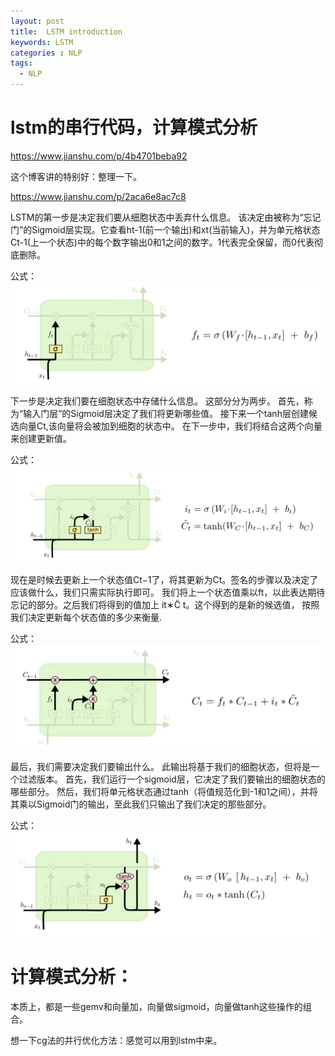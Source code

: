 ```yaml
---
layout: post
title:  LSTM introduction
keywords: LSTM
categories : NLP
tags:
  - NLP
---
```


# lstm的串行代码，计算模式分析

https://www.jianshu.com/p/4b4701beba92



这个博客讲的特别好：整理一下。

https://www.jianshu.com/p/2aca6e8ac7c8


LSTM的第一步是决定我们要从细胞状态中丢弃什么信息。 该决定由被称为“忘记门”的Sigmoid层实现。它查看ht-1(前一个输出)和xt(当前输入)，并为单元格状态Ct-1(上一个状态)中的每个数字输出0和1之间的数字。1代表完全保留，而0代表彻底删除。

公式：  ![](/images/NLP/lstm-1.png)


下一步是决定我们要在细胞状态中存储什么信息。 这部分分为两步。 首先，称为“输入门层”的Sigmoid层决定了我们将更新哪些值。 接下来一个tanh层创建候选向量Ct,该向量将会被加到细胞的状态中。 在下一步中，我们将结合这两个向量来创建更新值。

公式：  ![](/images/NLP/lstm-2.png)



现在是时候去更新上一个状态值Ct−1了，将其更新为Ct。签名的步骤以及决定了应该做什么，我们只需实际执行即可。
我们将上一个状态值乘以ft，以此表达期待忘记的部分。之后我们将得到的值加上 it∗C̃ t。这个得到的是新的候选值， 按照我们决定更新每个状态值的多少来衡量.

公式：  ![](/images/NLP/lstm-3.png)



最后，我们需要决定我们要输出什么。 此输出将基于我们的细胞状态，但将是一个过滤版本。 首先，我们运行一个sigmoid层，它决定了我们要输出的细胞状态的哪些部分。 然后，我们将单元格状态通过tanh（将值规范化到-1和1之间），并将其乘以Sigmoid门的输出，至此我们只输出了我们决定的那些部分。

公式：  ![](/images/NLP/lstm-4.png)


# 计算模式分析：

本质上，都是一些gemv和向量加，向量做sigmoid，向量做tanh这些操作的组合。

想一下cg法的并行优化方法：感觉可以用到lstm中来。





